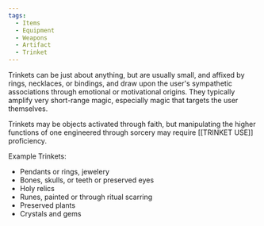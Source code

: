 ```yaml
---
tags:
  - Items
  - Equipment
  - Weapons
  - Artifact
  - Trinket
---
```

 Trinkets can be just about anything, but are usually small, and affixed by rings, necklaces, or bindings, and draw upon the user's sympathetic associations through emotional or motivational origins. They typically amplify very short-range magic, especially magic that targets the user themselves.

Trinkets may be objects activated through faith, but manipulating the higher functions of one engineered through sorcery may require [[TRINKET USE]] proficiency.

Example Trinkets:
- Pendants or rings, jewelery
- Bones, skulls, or teeth or preserved eyes
- Holy relics
- Runes, painted or through ritual scarring
- Preserved plants
- Crystals and gems